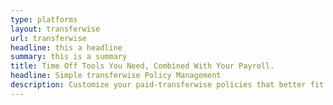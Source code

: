 ```yaml
---
type: platforms
layout: transferwise
url: transferwise
headline: this a headline
summary: this is a summary
title: Time Off Tools You Need, Combined With Your Payroll.
headline: Simple transferwise Policy Management 
description: Customize your paid-transferwise policies that better fit your remote team. Either choose from the pre-packaged time off policies or create your own instantly.
---
```


